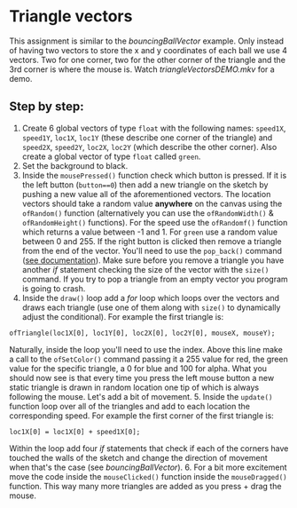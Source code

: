 # Triangle vectors
This assignment is similar to the _bouncingBallVector_ example. Only instead of having two vectors to store the x and y coordinates of each ball we use 4 vectors. Two for one corner, two for the other corner of the triangle and the 3rd corner is where the mouse is. Watch _triangleVectorsDEMO.mkv_ for a demo.

## Step by step:
1. Create 6 global vectors of type `float` with the following names: `speed1X`, `speed1Y`, `loc1X`, `loc1Y` (these describe one corner of the triangle) and `speed2X`, `speed2Y`, `loc2X`, `loc2Y` (which describe the other corner). Also create a global vector of type `float` called `green`.
2. Set the background to black.
3. Inside the `mousePressed()` function check which button is pressed. If it is the left button (`button==0`) then add a new triangle on the sketch by pushing a new value all of the aforementioned vectors. The location vectors should take a random value __anywhere__ on the canvas using the `ofRandom()` function (alternatively you can use the `ofRandomWidth()` & `ofRandomHeight()` functions). For the speed use the `ofRandomf()` function which returns a value between -1 and 1. For `green` use a random value between 0 and 255. If the right button is clicked then remove a triangle from the end of the vector. You'll need to use the `pop_back()` command ([see documentation](http://www.cplusplus.com/reference/vector/vector/)). Make sure before you remove a triangle you have another _if_ statement checking the size of the vector with the `size()` command. If you try to pop a triangle from an empty vector you program is going to crash.
4. Inside the `draw()` loop add a _for_ loop which loops over the vectors and draws each triangle (use one of them along with `size()` to dynamically adjust the conditional). For example the first triangle is:
```
ofTriangle(loc1X[0], loc1Y[0], loc2X[0], loc2Y[0], mouseX, mouseY);
```
Naturally, inside the loop you'll need to use the index. Above this line make a call to the `ofSetColor()` command passing it a 255 value for red, the green value for the specific triangle, a 0 for blue and 100 for alpha. What you should now see is that every time you press the left mouse button a new static triangle is drawn in random location one tip of which is always following the mouse. Let's add a bit of movement.
5. Inside the `update()` function loop over all of the triangles and add to each location the corresponding speed. For example the first corner of the first triangle is:
```
loc1X[0] = loc1X[0] + speed1X[0];
```
Within the loop add four _if_ statements that check if each of the corners have touched the walls of the sketch and change the direction of movement when that's the case (see _bouncingBallVector_).
6. For a bit more excitement move the code inside the `mouseClicked()` function inside the `mouseDragged()` function. This way many more triangles are added as you press + drag the mouse.
